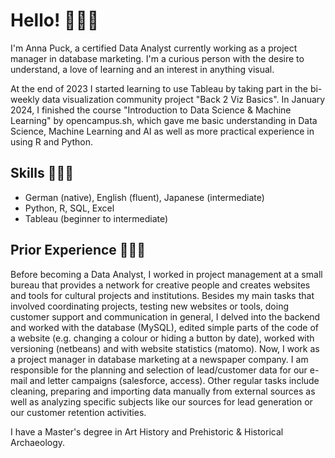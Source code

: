 # Hello! 👋🏼✨

I'm Anna Puck, a certified Data Analyst currently working as a project manager in database marketing. I'm a curious person with the desire to understand, a love of learning and an interest in anything visual.

At the end of 2023 I started learning to use Tableau by taking part in the bi-weekly data visualization community project "Back 2 Viz Basics". In January 2024, I finished the course "Introduction to Data Science & Machine Learning" by opencampus.sh, which gave me basic understanding in Data Science, Machine Learning and AI as well as more practical experience in using R and Python.


## Skills 🧑🏼‍💻
- German (native), English (fluent), Japanese (intermediate)
- Python, R, SQL, Excel
- Tableau (beginner to intermediate)


## Prior Experience 🧑🏼‍🎓
Before becoming a Data Analyst, I worked in project management at a small bureau that provides a network for creative people and creates websites and tools for cultural projects and institutions. Besides my main tasks that involved coordinating projects, testing new websites or tools, doing customer support and communication in general, I delved into the backend and worked with the database (MySQL), edited simple parts of the code of a website (e.g. changing a colour or hiding a button by date), worked with versioning (netbeans) and with website statistics (matomo).
Now, I work as a project manager in database marketing at a newspaper company. I am responsible for the planning and selection of lead/customer data for our e-mail and letter campaigns (salesforce, access). Other regular tasks include cleaning, preparing and importing data manually from external sources as well as analyzing specific subjects like our sources for lead generation or our customer retention activities.

I have a Master's degree in Art History and	Prehistoric & Historical Archaeology.
